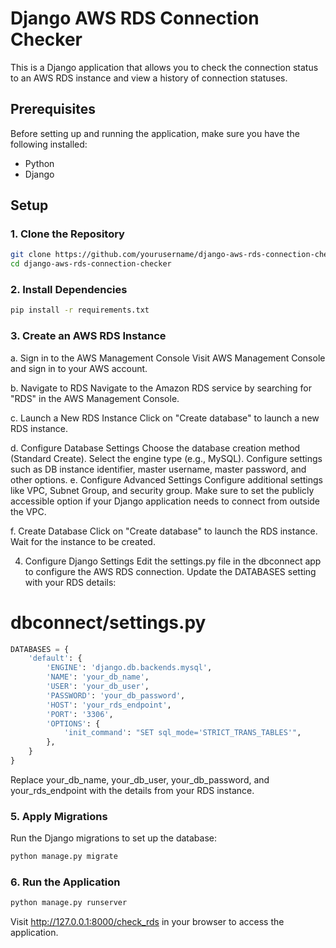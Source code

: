 # Django AWS RDS Connection Checker

This is a Django application that allows you to check the connection status to an AWS RDS instance and view a history of connection statuses.

## Prerequisites

Before setting up and running the application, make sure you have the following installed:

- Python
- Django

## Setup

### 1. Clone the Repository

```bash
git clone https://github.com/yourusername/django-aws-rds-connection-checker.git
cd django-aws-rds-connection-checker
```
### 2. Install Dependencies
```bash
pip install -r requirements.txt
```
### 3. Create an AWS RDS Instance
a. Sign in to the AWS Management Console
Visit AWS Management Console and sign in to your AWS account.

b. Navigate to RDS
Navigate to the Amazon RDS service by searching for "RDS" in the AWS Management Console.

c. Launch a New RDS Instance
Click on "Create database" to launch a new RDS instance.

d. Configure Database Settings
Choose the database creation method (Standard Create).
Select the engine type (e.g., MySQL).
Configure settings such as DB instance identifier, master username, master password, and other options.
e. Configure Advanced Settings
Configure additional settings like VPC, Subnet Group, and security group. Make sure to set the publicly accessible option if your Django application needs to connect from outside the VPC.

f. Create Database
Click on "Create database" to launch the RDS instance. Wait for the instance to be created.

4. Configure Django Settings
Edit the settings.py file in the dbconnect app to configure the AWS RDS connection. Update the DATABASES setting with your RDS details:

# dbconnect/settings.py

```python
DATABASES = {
    'default': {
        'ENGINE': 'django.db.backends.mysql',
        'NAME': 'your_db_name',
        'USER': 'your_db_user',
        'PASSWORD': 'your_db_password',
        'HOST': 'your_rds_endpoint',
        'PORT': '3306',
        'OPTIONS': {
            'init_command': "SET sql_mode='STRICT_TRANS_TABLES'",
        },
    }
}

```
Replace your_db_name, your_db_user, your_db_password, and your_rds_endpoint with the details from your RDS instance.

### 5. Apply Migrations
Run the Django migrations to set up the database:

```bash
python manage.py migrate
```

### 6. Run the Application
```bash
python manage.py runserver
```

Visit http://127.0.0.1:8000/check_rds in your browser to access the application.
